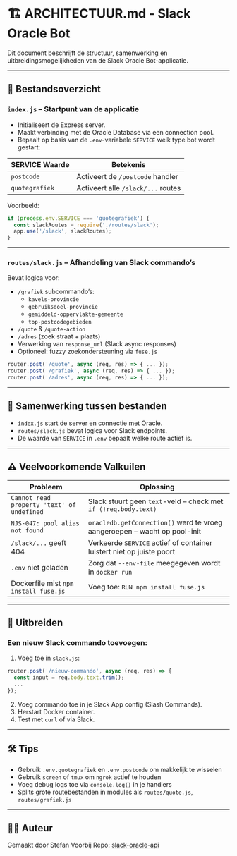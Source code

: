# 🏗️ ARCHITECTUUR.md - Slack Oracle Bot

Dit document beschrijft de structuur, samenwerking en uitbreidingsmogelijkheden van de Slack Oracle Bot-applicatie.

---

## 📁 Bestandsoverzicht

### `index.js` – **Startpunt van de applicatie**

- Initialiseert de Express server.
- Maakt verbinding met de Oracle Database via een connection pool.
- Bepaalt op basis van de `.env`-variabele `SERVICE` welk type bot wordt gestart:

| SERVICE Waarde     | Betekenis                          |
|--------------------|-------------------------------------|
| `postcode`         | Activeert de `/postcode` handler    |
| `quotegrafiek`     | Activeert alle `/slack/...` routes  |

Voorbeeld:
```js
if (process.env.SERVICE === 'quotegrafiek') {
  const slackRoutes = require('./routes/slack');
  app.use('/slack', slackRoutes);
}
```

---

### `routes/slack.js` – **Afhandeling van Slack commando’s**

Bevat logica voor:
- `/grafiek` subcommando’s:
  - `kavels-provincie`
  - `gebruiksdoel-provincie`
  - `gemiddeld-oppervlakte-gemeente`
  - `top-postcodegebieden`
- `/quote` & `/quote-action`
- `/adres` (zoek straat + plaats)
- Verwerking van `response_url` (Slack async responses)
- Optioneel: fuzzy zoekondersteuning via `fuse.js`

```js
router.post('/quote', async (req, res) => { ... });
router.post('/grafiek', async (req, res) => { ... });
router.post('/adres', async (req, res) => { ... });
```

---

## 🔄 Samenwerking tussen bestanden

- `index.js` start de server en connectie met Oracle.
- `routes/slack.js` bevat logica voor Slack endpoints.
- De waarde van `SERVICE` in `.env` bepaalt welke route actief is.

---

## ⚠️ Veelvoorkomende Valkuilen

| Probleem | Oplossing |
|---------|-----------|
| `Cannot read property 'text' of undefined` | Slack stuurt geen `text`-veld – check met `if (!req.body.text)` |
| `NJS-047: pool alias not found` | `oracledb.getConnection()` werd te vroeg aangeroepen – wacht op pool-init |
| `/slack/...` geeft 404 | Verkeerde `SERVICE` actief of container luistert niet op juiste poort |
| `.env` niet geladen | Zorg dat `--env-file` meegegeven wordt in `docker run` |
| Dockerfile mist `npm install fuse.js` | Voeg toe: `RUN npm install fuse.js` |

---

## 🔧 Uitbreiden

### Een nieuw Slack commando toevoegen:

1. Voeg toe in `slack.js`:
```js
router.post('/nieuw-commando', async (req, res) => {
  const input = req.body.text.trim();
  ...
});
```

2. Voeg commando toe in je Slack App config (Slash Commands).
3. Herstart Docker container.
4. Test met `curl` of via Slack.

---

## 🛠️ Tips

- Gebruik `.env.quotegrafiek` en `.env.postcode` om makkelijk te wisselen
- Gebruik `screen` of `tmux` om `ngrok` actief te houden
- Voeg debug logs toe via `console.log()` in je handlers
- Splits grote routebestanden in modules als `routes/quote.js`, `routes/grafiek.js`

---

## 👨‍💻 Auteur

Gemaakt door Stefan Voorbij Repo: [slack-oracle-api](https://github.com/stefanv2/slack-oracle-api)